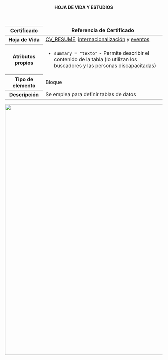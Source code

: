 

<H4 align="Center">  HOJA DE VIDA Y ESTUDIOS </H1> 


   <br>
<div class="table" id="Tabla_indice_estudios">
    <table class="property" summary="Definición y propiedades de la etiqueta table de XHTML">
    <thead>
<tr>
    <th scope="row">Certificado</th>
    <td align="center"><strong class="title">Referencia de Certificado</strong></td>
</tr>
</thead>
<tbody>
<tr>
<th scope="row">Hoja de Vida</th>
<td><a href="Hoja_Vida">CV_RESUME</a>, <a href="/libros/xhtml/capitulo-2/etiquetas-y-atributos#atributos-para-internacionalizacion">internacionalización</a> y <a href="/libros/xhtml/capitulo-2/etiquetas-y-atributos#atributos-de-eventos">eventos</a></td>
</tr>
<tr>
<th scope="row">Atributos propios</th>
<td><ul><li><p><code>summary = "texto"</code> - Permite describir el contenido de la tabla (lo utilizan los buscadores y las personas discapacitadas)</p></li></ul></td>
</tr>
<tr>
<th scope="row">Tipo de elemento</th>
<td>Bloque</td>
</tr>
<tr>
<th scope="row">Descripción</th>
<td>Se emplea para definir tablas de datos</td>
</tr>
</tbody>
</table>
</div>

<p align="center" id="Hoja_Vida">
  <img width="800"  src="https://user-images.githubusercontent.com/66846214/119734712-f99e0800-be40-11eb-997f-8c67a5f7ba88.jpg"> <br>
  
</p>



